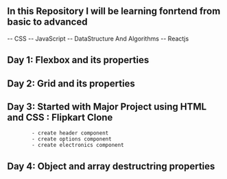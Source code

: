 ## In this Repository I will be learning fonrtend from basic to advanced
-- CSS
-- JavaScript
-- DataStructure And Algorithms
-- Reactjs


## Day 1:  Flexbox and its properties
## Day 2:  Grid and its properties
## Day 3:  Started with Major Project using HTML and CSS : Flipkart Clone
            - create header component
            - create options component
            - create electronics component

## Day 4: Object and array destructring properties